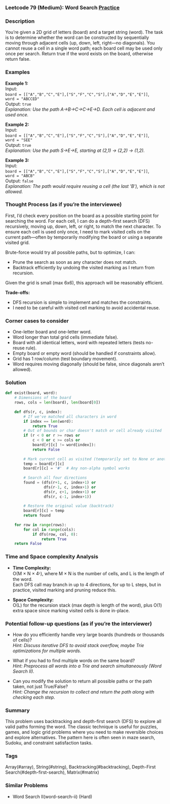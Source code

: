 ### Leetcode 79 (Medium): Word Search [Practice](https://leetcode.com/problems/word-search)

### Description  
You’re given a 2D grid of letters (board) and a target string (word). The task is to determine whether the word can be constructed by sequentially moving through adjacent cells (up, down, left, right—no diagonals). You cannot reuse a cell in a single word path; each board cell may be used only once per search. Return true if the word exists on the board, otherwise return false.

### Examples  

**Example 1:**  
Input:  
`board = [["A","B","C","E"],["S","F","C","S"],["A","D","E","E"]]`,  
`word = "ABCCED"`  
Output: `true`  
*Explanation: Use the path A→B→C→C→E→D. Each cell is adjacent and used once.*

**Example 2:**  
Input:  
`board = [["A","B","C","E"],["S","F","C","S"],["A","D","E","E"]]`,  
`word = "SEE"`  
Output: `true`  
*Explanation: Use the path S→E→E, starting at (2,1) → (2,2) → (1,2).*

**Example 3:**  
Input:  
`board = [["A","B","C","E"],["S","F","C","S"],["A","D","E","E"]]`,  
`word = "ABCB"`  
Output: `false`  
*Explanation: The path would require reusing a cell (the last 'B'), which is not allowed.*

### Thought Process (as if you’re the interviewee)  
First, I’d check every position on the board as a possible starting point for searching the word. For each cell, I can do a depth-first search (DFS) recursively, moving up, down, left, or right, to match the next character. To ensure each cell is used only once, I need to mark visited cells on the current path—often by temporarily modifying the board or using a separate visited grid.

Brute-force would try all possible paths, but to optimize, I can:
- Prune the search as soon as any character does not match.
- Backtrack efficiently by undoing the visited marking as I return from recursion.

Given the grid is small (max 6x6), this approach will be reasonably efficient.

**Trade-offs:**  
- DFS recursion is simple to implement and matches the constraints.
- I need to be careful with visited cell marking to avoid accidental reuse.

### Corner cases to consider  
- One-letter board and one-letter word.
- Word longer than total grid cells (immediate false).
- Board with all identical letters, word with repeated letters (tests no-reuse rule).
- Empty board or empty word (should be handled if constraints allow).
- Grid has 1 row/column (test boundary movement).
- Word requires moving diagonally (should be false, since diagonals aren’t allowed).

### Solution

```python
def exist(board, word):
    # Dimensions of the board
    rows, cols = len(board), len(board[0])
    
    def dfs(r, c, index):
        # If we've matched all characters in word
        if index == len(word):
            return True
        # Out of bounds or char doesn't match or cell already visited
        if (r < 0 or r >= rows or
            c < 0 or c >= cols or
            board[r][c] != word[index]):
            return False
        
        # Mark current cell as visited (temporarily set to None or another symbol)
        temp = board[r][c]
        board[r][c] = '#'  # Any non-alpha symbol works
        
        # Search all four directions
        found = (dfs(r+1, c, index+1) or
                 dfs(r-1, c, index+1) or
                 dfs(r, c+1, index+1) or
                 dfs(r, c-1, index+1))
        
        # Restore the original value (backtrack)
        board[r][c] = temp
        return found
    
    for row in range(rows):
        for col in range(cols):
            if dfs(row, col, 0):
                return True
    return False
```

### Time and Space complexity Analysis  

- **Time Complexity:**  
  O(M × N × 4ᴸ), where M × N is the number of cells, and L is the length of the word.  
  Each DFS call may branch in up to 4 directions, for up to L steps, but in practice, visited marking and pruning reduce this.

- **Space Complexity:**  
  O(L) for the recursion stack (max depth is length of the word), plus O(1) extra space since marking visited cells is done in-place.

### Potential follow-up questions (as if you’re the interviewer)  

- How do you efficiently handle very large boards (hundreds or thousands of cells)?  
  *Hint: Discuss iterative DFS to avoid stack overflow, maybe Trie optimizations for multiple words.*

- What if you had to find multiple words on the same board?  
  *Hint: Preprocess all words into a Trie and search simultaneously (Word Search II).*

- Can you modify the solution to return all possible paths or the path taken, not just True/False?  
  *Hint: Change the recursion to collect and return the path along with checking each step.*

### Summary
This problem uses backtracking and depth-first search (DFS) to explore all valid paths forming the word. The classic technique is useful for puzzles, games, and logic grid problems where you need to make reversible choices and explore alternatives. The pattern here is often seen in maze search, Sudoku, and constraint satisfaction tasks.

### Tags
Array(#array), String(#string), Backtracking(#backtracking), Depth-First Search(#depth-first-search), Matrix(#matrix)

### Similar Problems
- Word Search II(word-search-ii) (Hard)